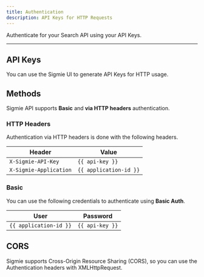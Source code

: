 ```yaml
---
title: Authentication
description: API Keys for HTTP Requests
---
```


Authenticate for your Search API using your API Keys.

---

## API Keys

You can use the Sigmie UI to generate API Keys for HTTP usage.

## Methods

Sigmie API supports **Basic** and **via HTTP headers** authentication.

### HTTP Headers

Authentication via HTTP headers is done with the following headers.

| Header                 | Value                  |
| ---------------------- | ---------------------- |
| `X-Sigmie-API-Key`     | `{{ api-key }}`        |
| `X-Sigmie-Application` | `{{ application-id }}` |

### Basic

You can use the following credentials to authenticate using **Basic Auth**.

| User                   | Password        |
| ---------------------- | --------------- |
| `{{ application-id }}` | `{{ api-key }}` |

## CORS

Sigmie supports Cross-Origin Resource Sharing (CORS), so you can use the Authentication headers with XMLHttpRequest.
